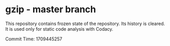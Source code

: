 # gzip - master branch

This repository contains frozen state of the repository.
Its history is cleared. It is used only for static code
analysis with Codacy.

Commit Time: 1709445257